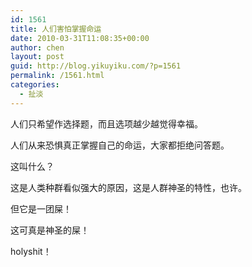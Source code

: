 ```yaml
---
id: 1561
title: 人们害怕掌握命运
date: 2010-03-31T11:08:35+00:00
author: chen
layout: post
guid: http://blog.yikuyiku.com/?p=1561
permalink: /1561.html
categories:
  - 扯淡
---
```

人们只希望作选择题，而且选项越少越觉得幸福。

人们从来恐惧真正掌握自己的命运，大家都拒绝问答题。
  

  
这叫什么？

这是人类种群看似强大的原因，这是人群神圣的特性，也许。

但它是一团屎！
  

  
这可真是神圣的屎！

holyshit！